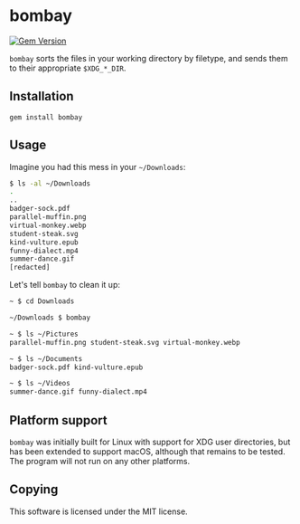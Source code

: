 # bombay

[![Gem Version](https://badge.fury.io/rb/bombay.svg)](https://badge.fury.io/rb/bombay)

`bombay` sorts the files in your working directory by filetype, and
sends them to their appropriate `$XDG_*_DIR`.

## Installation

```
gem install bombay
```

## Usage

Imagine you had this mess in your `~/Downloads`:

```bash
$ ls -al ~/Downloads
.
..
badger-sock.pdf
parallel-muffin.png
virtual-monkey.webp
student-steak.svg
kind-vulture.epub
funny-dialect.mp4
summer-dance.gif
[redacted]
```

Let's tell `bombay` to clean it up:

```bash
~ $ cd Downloads

~/Downloads $ bombay

~ $ ls ~/Pictures
parallel-muffin.png student-steak.svg virtual-monkey.webp

~ $ ls ~/Documents
badger-sock.pdf kind-vulture.epub

~ $ ls ~/Videos
summer-dance.gif funny-dialect.mp4
```

## Platform support

`bombay` was initially built for Linux with support for XDG user
directories, but has been extended to support macOS, although that remains to
be tested. The program will not run on any other platforms.

## Copying

This software is licensed under the MIT license.
